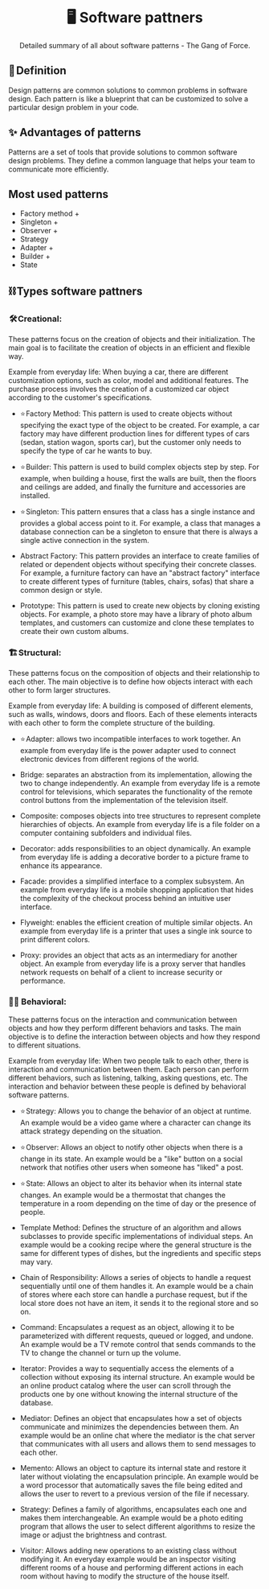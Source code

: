 <br>
<div align="center">
    <h1 align="center">🖥️ Software pattners</h1>
    <span>Detailed summary of all about software patterns - The Gang of Force.</span>
</div>

## 📖 Definition
Design patterns are common solutions to common problems in software design. 
Each pattern is like a blueprint that can be customized to solve a particular design problem in your code.

## ✨ Advantages of patterns
Patterns are a set of tools that provide solutions to common software design problems. 
They define a common language that helps your team to communicate more efficiently.

## Most used patterns
* Factory method +
* Singleton +
* Observer +
* Strategy
* Adapter +
* Builder +
* State

## ⛓️ Types software pattners 
###  🛠️ Creational:
These patterns focus on the creation of objects and their initialization. The main goal is to facilitate the creation of objects in an efficient and flexible way.

Example from everyday life: When buying a car, there are different customization options, such as color, model and additional features. 
The purchase process involves the creation of a customized car object according to the customer's specifications.

* ⭐ Factory Method: This pattern is used to create objects without specifying the exact type of the object to be created. 
For example, a car factory may have different production lines for different types of cars (sedan, station wagon, sports car), but the customer only needs to specify the type of car he wants to buy.

* ⭐ Builder: This pattern is used to build complex objects step by step. 
For example, when building a house, first the walls are built, then the floors and ceilings are added, and finally the furniture and accessories are installed.

* ⭐ Singleton: This pattern ensures that a class has a single instance and provides a global access point to it. 
For example, a class that manages a database connection can be a singleton to ensure that there is always a single active connection in the system.

* Abstract Factory: This pattern provides an interface to create families of related or dependent objects without specifying their concrete classes. 
For example, a furniture factory can have an "abstract factory" interface to create different types of furniture (tables, chairs, sofas) that share a common design or style.

* Prototype: This pattern is used to create new objects by cloning existing objects. For example, a photo store may have a library of photo album templates, and customers can customize and clone these templates to create their own custom albums.

### 🏗️ Structural:
These patterns focus on the composition of objects and their relationship to each other. The main objective is to define how objects interact with each other to form larger structures.

Example from everyday life: A building is composed of different elements, such as walls, windows, doors and floors. 
Each of these elements interacts with each other to form the complete structure of the building.

* ⭐ Adapter: allows two incompatible interfaces to work together. 
An example from everyday life is the power adapter used to connect electronic devices from different regions of the world.

* Bridge: separates an abstraction from its implementation, allowing the two to change independently. 
An example from everyday life is a remote control for televisions, which separates the functionality of the remote control buttons from the implementation of the television itself.

* Composite: composes objects into tree structures to represent complete hierarchies of objects. An example from everyday life is a file folder on a computer containing subfolders and individual files.

* Decorator: adds responsibilities to an object dynamically. 
An example from everyday life is adding a decorative border to a picture frame to enhance its appearance.

* Facade: provides a simplified interface to a complex subsystem. An example from everyday life is a mobile shopping application that hides the complexity of the checkout process behind an intuitive user interface.

* Flyweight: enables the efficient creation of multiple similar objects. An example from everyday life is a printer that uses a single ink source to print different colors.

* Proxy: provides an object that acts as an intermediary for another object. An example from everyday life is a proxy server that handles network requests on behalf of a client to increase security or performance.

### ✍🏻 Behavioral:
These patterns focus on the interaction and communication between objects and how they perform different behaviors and tasks. The main objective is to define the interaction between objects and how they respond to different situations.

Example from everyday life: When two people talk to each other, there is interaction and communication between them. Each person can perform different behaviors, such as listening, talking, asking questions, etc. The interaction and behavior between these people is defined by behavioral software patterns.

* ⭐ Strategy: Allows you to change the behavior of an object at runtime. An example would be a video game where a character can change its attack strategy depending on the situation.

* ⭐ Observer: Allows an object to notify other objects when there is a change in its state. An example would be a "like" button on a social network that notifies other users when someone has "liked" a post.

* ⭐ State: Allows an object to alter its behavior when its internal state changes. 
An example would be a thermostat that changes the temperature in a room depending on the time of day or the presence of people.

* Template Method: Defines the structure of an algorithm and allows subclasses to provide specific implementations of individual steps. 
An example would be a cooking recipe where the general structure is the same for different types of dishes, but the ingredients and specific steps may vary.

* Chain of Responsibility: Allows a series of objects to handle a request sequentially until one of them handles it. 
An example would be a chain of stores where each store can handle a purchase request, but if the local store does not have an item, it sends it to the regional store and so on.

* Command: Encapsulates a request as an object, allowing it to be parameterized with different requests, queued or logged, and undone. 
An example would be a TV remote control that sends commands to the TV to change the channel or turn up the volume.

* Iterator: Provides a way to sequentially access the elements of a collection without exposing its internal structure. 
An example would be an online product catalog where the user can scroll through the products one by one without knowing the internal structure of the database.

* Mediator: Defines an object that encapsulates how a set of objects communicate and minimizes the dependencies between them. 
An example would be an online chat where the mediator is the chat server that communicates with all users and allows them to send messages to each other.

* Memento: Allows an object to capture its internal state and restore it later without violating the encapsulation principle. 
An example would be a word processor that automatically saves the file being edited and allows the user to revert to a previous version of the file if necessary.

* Strategy: Defines a family of algorithms, encapsulates each one and makes them interchangeable. 
An example would be a photo editing program that allows the user to select different algorithms to resize the image or adjust the brightness and contrast.

* Visitor: Allows adding new operations to an existing class without modifying it. An everyday example would be an inspector visiting different rooms of a house and performing different actions in each room without having to modify the structure of the house itself.